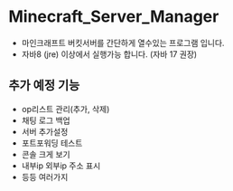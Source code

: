 # Minecraft_Server_Manager
* 마인크래프트 버킷서버를 간단하게 열수있는 프로그램 입니다.
* 자바8 (jre) 이상에서 실행가능 합니다. (자바 17 권장)
## 추가 예정 기능
* op리스트 관리(추가, 삭제)
* 채팅 로그 백업
* 서버 추가설정
* 포트포워딩 테스트
* 콘솔 크게 보기
* 내부ip 외부ip 주소 표시
* 등등 여러가지
